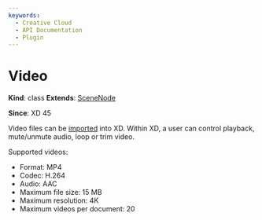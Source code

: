 ```yaml
---
keywords:
  - Creative Cloud
  - API Documentation
  - Plugin
---
```


# Video

**Kind**: class
**Extends**: [SceneNode](/develop/reference/SceneNode)

**Since**: XD 45

Video files can be [imported](/develop/reference/application/#import) into XD. Within XD, a user can control playback, mute/unmute audio, loop or trim video.

Supported videos:
* Format: MP4
* Codec: H.264
* Audio: AAC
* Maximum file size: 15 MB
* Maximum resolution: 4K
* Maximum videos per document: 20
